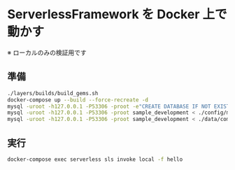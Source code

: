 # ServerlessFramework を Docker 上で動かす

※ ローカルのみの検証用です

## 準備

```bash
./layers/builds/build_gems.sh
docker-compose up --build --force-recreate -d
mysql -uroot -h127.0.0.1 -P53306 -proot -e"CREATE DATABASE IF NOT EXISTS sample_development charset=utf8"
mysql -uroot -h127.0.0.1 -P53306 -proot sample_development < ./config/mysql/schema.sql
mysql -uroot -h127.0.0.1 -P53306 -proot sample_development < ./data/comments.sql
```

## 実行

```bash
docker-compose exec serverless sls invoke local -f hello
```
